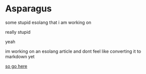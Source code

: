 # Asparagus
some stupid esolang that i am working on

really stupid

yeah



im working on an esolang article and dont feel like converting it to markdown yet

[so go here](https://esolangs.org/wiki/Asparagus/)
